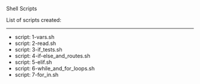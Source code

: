 Shell Scripts

List of scripts created:
____________________________

- script: 1-vars.sh
- script: 2-read.sh
- script: 3-if_tests.sh
- script: 4-if-else_and_routes.sh
- script: 5-elif.sh
- script: 6-while_and_for_loops.sh
- script: 7-for_in.sh


